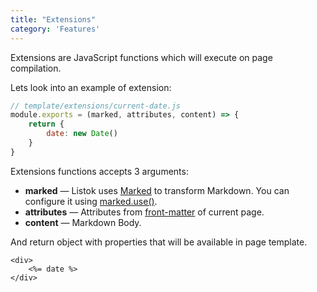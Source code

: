 ```yaml
---
title: "Extensions"
category: 'Features'
---
```

Extensions are JavaScript functions which will execute on page compilation.

Lets look into an example of extension:
```js
// template/extensions/current-date.js
module.exports = (marked, attributes, content) => {
    return {
        date: new Date()
    }
}
```

Extensions functions accepts 3 arguments:
* **marked** — Listok uses [Marked](https://marked.js.org/) to transform Markdown. You can configure it using [marked.use()](https://marked.js.org/using_pro#use).
* **attributes** — Attributes from [front-matter](/docs/features/frontmatter) of current page.
* **content** — Markdown Body.

And return object with properties that will be available in page template.

```ejs
<div>
    <%= date %>
</div>
```